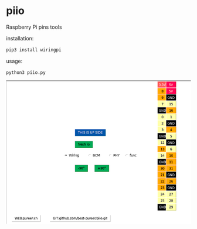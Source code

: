 # piio
Raspberry Pi pins tools

installation:
```sh
pip3 install wiringpi
```

usage:
```shell
python3 piio.py
```

![image](show.png)
